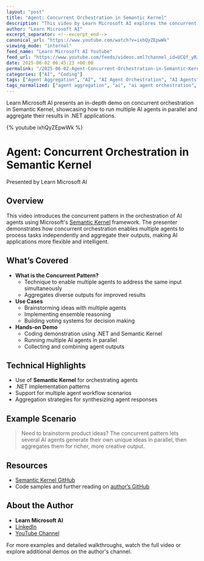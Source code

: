 ```yaml
---
layout: "post"
title: "Agent: Concurrent Orchestration in Semantic Kernel"
description: "This video by Learn Microsoft AI explores the concurrent pattern in AI agent orchestration using Semantic Kernel. Viewers are introduced to how the concurrent pattern enables multiple agents to process the same task in parallel, with real-world examples such as brainstorming, ensemble reasoning, and voting systems. The presentation includes a hands-on coding demo that demonstrates running multiple agents concurrently using Semantic Kernel, highlighting best practices in AI application development with Microsoft technologies."
author: "Learn Microsoft AI"
excerpt_separator: <!--excerpt_end-->
canonical_url: "https://www.youtube.com/watch?v=ixhQyZEpwWk"
viewing_mode: "internal"
feed_name: "Learn Microsoft AI Youtube"
feed_url: "https://www.youtube.com/feeds/videos.xml?channel_id=UCQf_yRJpsfyEiWWpt1MZ6vA"
date: 2025-06-02 06:45:23 +00:00
permalink: "/2025-06-02-Agent-Concurrent-Orchestration-in-Semantic-Kernel.html"
categories: ["AI", "Coding"]
tags: ["Agent Aggregation", "AI", "AI Agent Orchestration", "AI Agents", "AI Demo", "AI in .NET", "AI Patterns", "AIDemo", "AIinTamil", "AIOrchestration", "BrainstormingAI", "Coding", "Concurrent Pattern", "ConcurrentPattern", "DotNetAI", "Ensemble Reasoning", "Microsoft AI", "Microsoft Ecosystem", "OpenAI", "OpenAISolutions", "Parallel Processing", "Semantic Kernel", "Videos", "Voting Systems"]
tags_normalized: ["agent aggregation", "ai", "ai agent orchestration", "ai agents", "ai demo", "ai in dot net", "ai patterns", "aidemo", "aiintamil", "aiorchestration", "brainstormingai", "coding", "concurrent pattern", "concurrentpattern", "dotnetai", "ensemble reasoning", "microsoft ai", "microsoft ecosystem", "openai", "openaisolutions", "parallel processing", "semantic kernel", "videos", "voting systems"]
---
```


Learn Microsoft AI presents an in-depth demo on concurrent orchestration in Semantic Kernel, showcasing how to run multiple AI agents in parallel and aggregate their results in .NET applications.<!--excerpt_end-->

{% youtube ixhQyZEpwWk %}

# Agent: Concurrent Orchestration in Semantic Kernel

Presented by Learn Microsoft AI

## Overview

This video introduces the concurrent pattern in the orchestration of AI agents using Microsoft's [Semantic Kernel](https://github.com/microsoft/semantic-kernel) framework. The presenter demonstrates how concurrent orchestration enables multiple agents to process tasks independently and aggregate their outputs, making AI applications more flexible and intelligent.

## What’s Covered

- **What is the Concurrent Pattern?**
  - Technique to enable multiple agents to address the same input simultaneously
  - Aggregates diverse outputs for improved results
- **Use Cases**
  - Brainstorming ideas with multiple agents
  - Implementing ensemble reasoning
  - Building voting systems for decision making
- **Hands-on Demo**
  - Coding demonstration using .NET and Semantic Kernel
  - Running multiple AI agents in parallel
  - Collecting and combining agent outputs

## Technical Highlights

- Use of **Semantic Kernel** for orchestrating agents
- .NET implementation patterns
- Support for multiple agent workflow scenarios
- Aggregation strategies for synthesizing agent responses

## Example Scenario

> Need to brainstorm product ideas? The concurrent pattern lets several AI agents generate their own unique ideas in parallel, then aggregates them for richer, more creative output.

## Resources

- [Semantic Kernel GitHub](https://github.com/microsoft/semantic-kernel)
- Code samples and further reading on [author’s GitHub](https://github.com/rvinothrajendran)

## About the Author

- **Learn Microsoft AI**
- [LinkedIn](https://www.linkedin.com/in/rvinothrajendran/)
- [YouTube Channel](https://www.youtube.com/channel/UCQf_yRJpsfyEiWWpt1MZ6vA)

For more examples and detailed walkthroughs, watch the full video or explore additional demos on the author's channel.
